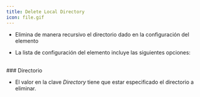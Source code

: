```yaml
---
title: Delete Local Directory
icon: file.gif
---
```


* Elimina de manera recursivo el directorio dado en la configuración del elemento

* La lista de configuración del elemento incluye las siguientes opciones: <br />

<br />
### Directorio

* El valor en la clave *Directory* tiene que estar especificado el directorio a eliminar.

